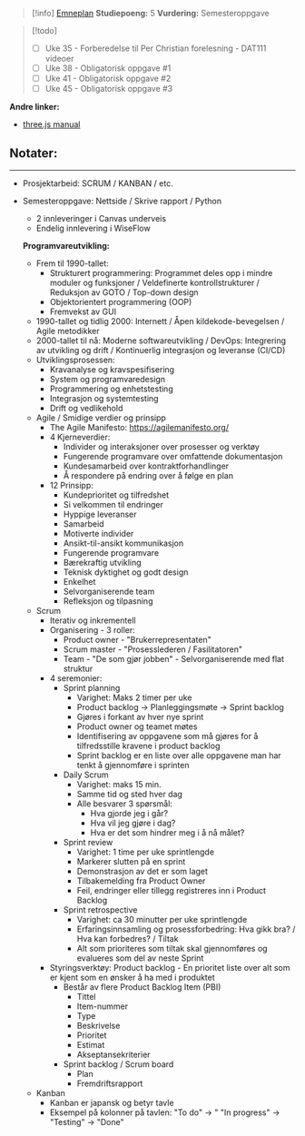 > [!info]
> [Emneplan](https://www.hvl.no/studier/studieprogram/emne/DAT111)
> **Studiepoeng:** 5
> **Vurdering:** Semesteroppgave

>[!todo]
>- [ ] Uke 35 - Forberedelse til Per Christian forelesning - DAT111 videoer
>- [ ] Uke 38 - Obligatorisk oppgave #1
>- [ ] Uke 41 - Obligatorisk oppgave #2
>- [ ] Uke 45 - Obligatorisk oppgave #3

**Andre linker:**
- [three.js manual](https://threejs.org/manual/)

## Notater:
- - -
- Prosjektarbeid: SCRUM / KANBAN / etc.
- Semesteroppgave: Nettside / Skrive rapport / Python
	- 2 innleveringer i Canvas underveis
	- Endelig innlevering i WiseFlow
	
	**Programvareutvikling:**
	- Frem til 1990-tallet:
		- Strukturert programmering: Programmet deles opp i mindre moduler og funksjoner / Veldefinerte kontrollstrukturer / Reduksjon av GOTO / Top-down design
		- Objektorientert programmering (OOP)
		- Fremvekst av GUI
	- 1990-tallet og tidlig 2000: Internett / Åpen kildekode-bevegelsen / Agile metodikker
	- 2000-tallet til nå: Moderne softwareutvikling / DevOps: Integrering av utvikling og drift / Kontinuerlig integrasjon og leveranse (CI/CD)
	- Utviklingsprosessen:
		- Kravanalyse og kravspesifisering
		- System og programvaredesign
		- Programmering og enhetstesting
		- Integrasjon og systemtesting
		- Drift og vedlikehold
	- Agile / Smidige verdier og prinsipp
		- The Agile Manifesto: https://agilemanifesto.org/
		- 4 Kjerneverdier:
			- Individer og interaksjoner over prosesser og verktøy
			- Fungerende programvare over omfattende dokumentasjon
			- Kundesamarbeid over kontraktforhandlinger
			- Å respondere på endring over å følge en plan
		- 12 Prinsipp:
			- Kundeprioritet og tilfredshet
			- Si velkommen til endringer
			- Hyppige leveranser
			- Samarbeid
			- Motiverte individer
			- Ansikt-til-ansikt kommunikasjon
			- Fungerende programvare
			- Bærekraftig utvikling
			- Teknisk dyktighet og godt design
			- Enkelhet
			- Selvorganiserende team
			- Refleksjon og tilpasning
	- Scrum
		- Iterativ og inkrementell
		- Organisering - 3 roller:
			- Product owner - "Brukerrepresentaten"
			- Scrum master - "Prosesslederen / Fasilitatoren"
			- Team - "De som gjør jobben" - Selvorganiserende med flat struktur
		- 4 seremonier:
			- Sprint planning
				- Varighet: Maks 2 timer per uke
				- Product backlog -> Planleggingsmøte -> Sprint backlog
				- Gjøres i forkant av hver nye sprint
				- Product owner og teamet møtes
				- Identifisering av oppgavene som må gjøres for å tilfredsstille kravene i product backlog
				- Sprint backlog er en liste over alle oppgavene man har tenkt å gjennomføre i sprinten
			- Daily Scrum
				- Varighet: maks 15 min.
				- Samme tid og sted hver dag
				- Alle besvarer 3 spørsmål:
					- Hva gjorde jeg i går?
					- Hva vil jeg gjøre i dag?
					- Hva er det som hindrer meg i å nå målet?
			- Sprint review
				- Varighet: 1 time per uke sprintlengde
				- Markerer slutten på en sprint
				- Demonstrasjon av det er som laget
				- Tilbakemelding fra Product Owner
				- Feil, endringer eller tillegg registreres inn i Product Backlog
			- Sprint retrospective
				- Varighet: ca 30 minutter per uke sprintlengde
				- Erfaringsinnsamling og prosessforbedring: Hva gikk bra? / Hva kan forbedres? / Tiltak
				- Alt som prioriteres som tiltak skal gjennomføres og evalueres som del av neste Sprint
		- Styringsverktøy: Product backlog - En prioritet liste over alt som er kjent som en ønsker å ha med i produktet
			- Består av flere Product Backlog Item (PBI)
				- Tittel
				- Item-nummer
				- Type
				- Beskrivelse
				- Prioritet
				- Estimat
				- Akseptansekriterier
			- Sprint backlog / Scrum board
				- Plan
				- Fremdriftsrapport
	- Kanban
		- Kanban er japansk og betyr tavle
		- Eksempel på kolonner på tavlen: "To do" -> " "In progress" -> "Testing" -> "Done"

